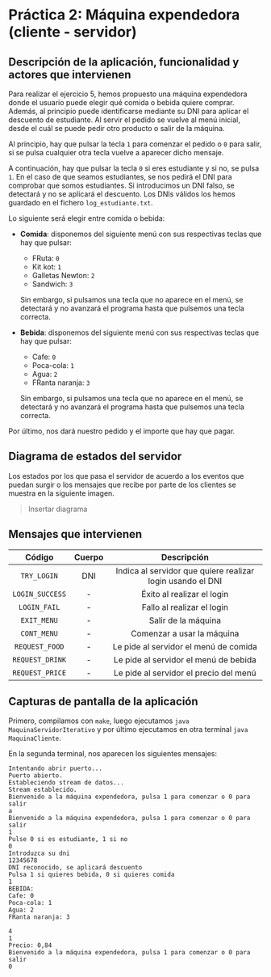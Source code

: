 # Práctica 2: Máquina expendedora (cliente - servidor)

## Descripción de la aplicación, funcionalidad y actores que intervienen

Para realizar el ejercicio 5, hemos propuesto una máquina expendedora donde el usuario puede elegir qué comida o bebida quiere comprar. Además, al principio puede identificarse mediante su DNI para aplicar el descuento de estudiante. Al servir el pedido se vuelve al menú inicial, desde el cuál se puede pedir otro producto o salir de la máquina.

Al principio, hay que pulsar la tecla `1` para comenzar el pedido o `0` para salir, si se pulsa cualquier otra tecla vuelve a aparecer dicho mensaje.

A continuación, hay que pulsar la tecla `0` si eres estudiante y si no, se pulsa `1`. En el caso de que seamos estudiantes, se nos pedirá el DNI para comprobar que somos estudiantes. Si introducimos un DNI falso, se detectará y no se aplicará el descuento. Los DNIs válidos los hemos guardado en el fichero `log_estudiante.txt`.

Lo siguiente será elegir entre comida o bebida:

- **Comida**: disponemos del siguiente menú con sus respectivas teclas que hay que pulsar:
    - FRuta: `0`
    - Kit kot: `1`
    - Galletas Newton: `2`
    - Sandwich: `3`

    Sin embargo, si pulsamos una tecla que no aparece en el menú, se detectará y no avanzará el programa hasta que pulsemos una tecla correcta.
- **Bebida**: disponemos del siguiente menú con sus respectivas teclas que hay que pulsar:
    - Cafe: `0`
    - Poca-cola: `1`
    - Agua: `2`
    - FRanta naranja: `3`

    Sin embargo, si pulsamos una tecla que no aparece en el menú, se detectará y no avanzará el programa hasta que pulsemos una tecla correcta.

Por último, nos dará nuestro pedido y el importe que hay que pagar.


## Diagrama de estados del servidor

Los estados por los que pasa el servidor de acuerdo a los eventos que puedan surgir o los mensajes que recibe por parte de los clientes se muestra en la siguiente imagen.

> Insertar diagrama

## Mensajes que intervienen

| **Código** | **Cuerpo** | **Descripción** |
| :---------: | :--------: | :-------------: |
| `TRY_LOGIN` | DNI | Indica al servidor que quiere realizar login usando el DNI |
| `LOGIN_SUCCESS` | - | Éxito al realizar el login |
| `LOGIN_FAIL` | - | Fallo al realizar el login |
| `EXIT_MENU` | - | Salir de la máquina |
| `CONT_MENU` | - | Comenzar a usar la máquina |
| `REQUEST_FOOD` | - | Le pide al servidor el menú de comida |
| `REQUEST_DRINK` | - | Le pide al servidor el menú de bebida |
| `REQUEST_PRICE` | - | Le pide al servidor el precio del menú |


## Capturas de pantalla de la aplicación

Primero, compilamos con `make`, luego ejecutamos `java MaquinaServidorIterativo` y por último ejecutamos en otra terminal `java MaquinaCliente`.

En la segunda terminal, nos aparecen los siguientes mensajes:

```
Intentando abrir puerto...
Puerto abierto.
Estableciendo stream de datos...
Stream establecido.
Bienvenido a la máquina expendedora, pulsa 1 para comenzar o 0 para salir
a
Bienvenido a la máquina expendedora, pulsa 1 para comenzar o 0 para salir
1
Pulse 0 si es estudiante, 1 si no
0
Introduzca su dni
12345678
DNI reconocido, se aplicará descuento
Pulsa 1 si quieres bebida, 0 si quieres comida
1
BEBIDA:
Cafe: 0
Poca-cola: 1
Agua: 2
FRanta naranja: 3

4
1
Precio: 0,84
Bienvenido a la máquina expendedora, pulsa 1 para comenzar o 0 para salir
0
```